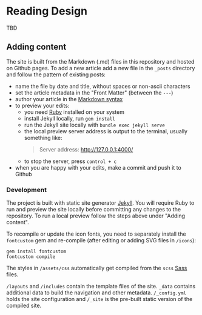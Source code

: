 # Reading Design

TBD

## Adding content

The site is built from the Markdown (.md) files in this repository and hosted on Github pages. To add a new article add a new file in the `_posts` directory and follow the pattern of existing posts:

- name the file by date and title, without spaces or non-ascii characters
- set the article metadata in the "Front Matter" (between the `---`)
- author your article in the [Markdown syntax](https://www.markdownguide.org/tools/jekyll/)
- to preview your edits:
    - you need [Ruby](https://www.ruby-lang.org) installed on your system
    - install Jekyll locally, run `gem install`
    - run the Jekyll site locally with `bundle exec jekyll serve`
    - the local preview server address is output to the terminal, usually something like:
        > Server address: http://127.0.0.1:4000/
    - to stop the server, press `control + c`
- when you are happy with your edits, make a commit and push it to Github

### Development

The project is built with static site generator [Jekyll](https://jekyllrb.com/). You will require Ruby to run and preview the site locally before committing any changes to the repository. To run a local preview follow the steps above under "Adding content".

To recompile or update the icon fonts, you need to separately install the `fontcustom` gem and re-compile (after editing or adding SVG files in `/icons`): 
```
gem install fontcustom
fontcustom compile
```

The styles in `/assets/css` automatically get compiled from the `scss` [Sass](https://sass-lang.com/) files.

`/layouts` and `/includes` contain the template files of the site. `_data` contains additional data to build the navigation and other metadata. `/_config.yml` holds the site configuration and `/_site` is the pre-built static version of the compiled site.